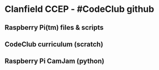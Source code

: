 # Clanfield CCEP - #CodeClub github
## Raspberry Pi(tm) files & scripts
## CodeClub curriculum (scratch)
## Raspberry Pi CamJam (python)
